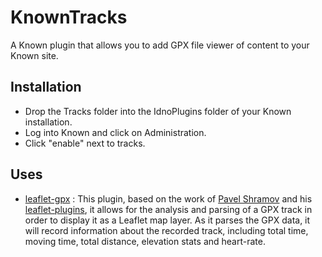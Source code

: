 # KnownTracks

A Known plugin that allows you to add GPX file viewer of content to your Known site.

## Installation

  * Drop the Tracks folder into the IdnoPlugins folder of your Known installation.
  * Log into Known and click on Administration.
  * Click "enable" next to tracks.
  
## Uses
* [leaflet-gpx](https://github.com/mpetazzoni/leaflet-gpx) :  This plugin, based on the work of [Pavel Shramov](http://github.com/shramov) and his
[leaflet-plugins](http://github.com/shramov/leaflet-plugins), it allows for the analysis and parsing of a GPX track in order to display it as a Leaflet map
layer. As it parses the GPX data, it will record information about the recorded track, including total time, moving time, total distance, elevation stats and
heart-rate.



